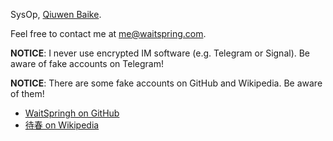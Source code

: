 SysOp, [Qiuwen Baike](https://www.qiuwenbaike.cn/).

Feel free to contact me at me@waitspring.com.

**NOTICE**: I never use encrypted IM software (e.g. Telegram or Signal). Be aware of fake accounts on Telegram!

**NOTICE**: There are some fake accounts on GitHub and Wikipedia. Be aware of them!
* [WaitSpringh on GitHub](https://github.com/WaitSpringh)
* [待春 on Wikipedia](https://zh.wikipedia.org/wiki/User:%E5%BE%85%E6%98%A5)
